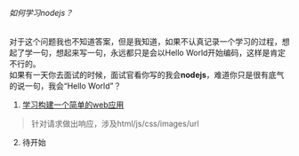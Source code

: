 ###### 如何学习nodejs？
对于这个问题我也不知道答案，但是我知道，如果不认真记录一个学习的过程，想起了学一句，想起来写一句，永远都只是会以Hello World开始编码，这样是肯定不行的。  
如果有一天你去面试的时候，面试官看你写的我会**nodejs**，难道你只是很有底气的说一句，我会“Hello World”？

1. [学习构建一个简单的web应用](https://github.com/cangku/how-to-learn-nodejs/tree/dev/1.1)  
> 针对请求做出响应，涉及html/js/css/images/url
2. 待开始
